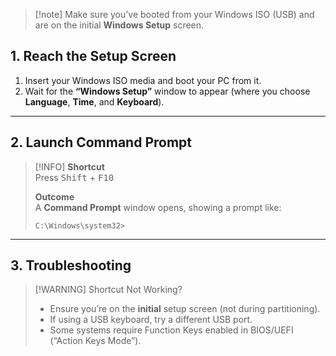 
> [!note] Make sure you’ve booted from your Windows ISO (USB) and are on the initial **Windows Setup** screen.

## 1. Reach the Setup Screen
1. Insert your Windows ISO media and boot your PC from it.  
2. Wait for the **“Windows Setup”** window to appear (where you choose **Language**, **Time**, and **Keyboard**).

---

## 2. Launch Command Prompt
> [!INFO] **Shortcut**  
> Press <kbd>Shift</kbd> + <kbd>F10</kbd>  
>
> **Outcome**  
> A **Command Prompt** window opens, showing a prompt like:
> ```batch
> C:\Windows\system32>
> ```

---

## 3. Troubleshooting
> [!WARNING] Shortcut Not Working?  
> - Ensure you’re on the **initial** setup screen (not during partitioning).  
> - If using a USB keyboard, try a different USB port.  
> - Some systems require Function Keys enabled in BIOS/UEFI (“Action Keys Mode”).